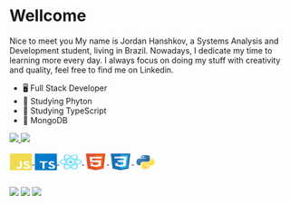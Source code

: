 # Wellcome
Nice to meet you My name is Jordan Hanshkov, a Systems Analysis and Development student, living in Brazil. Nowadays, I dedicate my time to learning more every day. I always focus on doing my stuff with creativity and quality, feel free to find me on Linkedin.

- 🖥️ Full Stack Developer
- 📕 Studying Phyton
- 📗 Studying TypeScript
- 📙 MongoDB

<div>
  <a href="https://github.com/JordanHanshkov">
  <img heigtht="180em" src="https://github-readme-stats.vercel.app/api?username=jordanhanshkov&show_icons=true&theme=dracula&includes_all_commits-true&count_private-true"/>
  <img heigtht="180em" src="https://github-readme-stats.vercel.app/api/top-langs/?username=jordanhanshkov&layout=compact)](https://github.com/JordanHanshkov/github-readme-stats)"/>
</div>

<div style="display: inline_block"><br>
  <img align="center" alt="Hans-Js" height="30" width="40" src="https://raw.githubusercontent.com/devicons/devicon/master/icons/javascript/javascript-plain.svg">
  <img align="center" alt="Hans-Ts" height="30" width="40" src="https://raw.githubusercontent.com/devicons/devicon/master/icons/typescript/typescript-plain.svg">
  <img align="center" alt="Hans-React" height="30" width="40" src="https://raw.githubusercontent.com/devicons/devicon/master/icons/react/react-original.svg">
  <img align="center" alt="Hans-HTML" height="30" width="40" src="https://raw.githubusercontent.com/devicons/devicon/master/icons/html5/html5-original.svg">
  <img align="center" alt="Hans-CSS" height="30" width="40" src="https://raw.githubusercontent.com/devicons/devicon/master/icons/css3/css3-original.svg">
  <img align="center" alt="Hans-Python" height="30" width="40" src="https://raw.githubusercontent.com/devicons/devicon/master/icons/python/python-original.svg">
</div>

  ##
 
 <div>
  <a href="https://www.instagram.com/jordan_hanshkov/" target="_blank"><img src="https://img.shields.io/badge/-Instagram-%23E4405F?style=for-the-badge&logo=instagram&logoColor=white" target="_blank"></a>
  <a href = "mailto:wjo.hanshkov@gmail.com"><img src="https://img.shields.io/badge/-Gmail-%23333?style=for-the-badge&logo=gmail&logoColor=white" target="_blank"></a>
  <a href="https://www.linkedin.com/in/jordan-hanshkov-3398ab253" target="_blank"><img src="https://img.shields.io/badge/-LinkedIn-%230077B5?style=for-the-badge&logo=linkedin&logoColor=white" target="_blank"></a> 
 </div>
